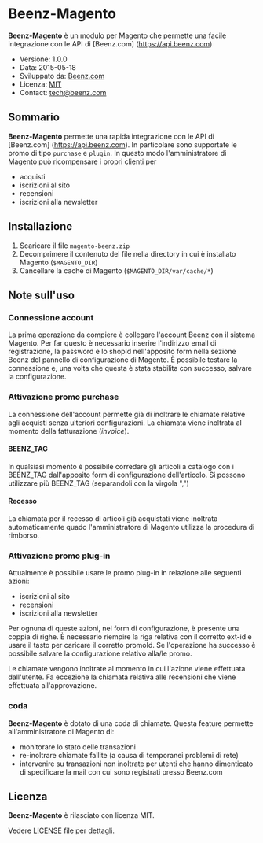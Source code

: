 # Beenz-Magento 

**Beenz-Magento** è un modulo per Magento che permette una facile integrazione con le API di [Beenz.com] (https://api.beenz.com)

* Versione: 1.0.0
* Data: 2015-05-18
* Sviluppato da: [Beenz.com](https://www.beenz.com/)
* Licenza: [MIT](http://opensource.org/licenses/MIT)
* Contact: [tech@beenz.com](mailto:tech@beenz.com)

## Sommario

**Beenz-Magento** permette una rapida integrazione con le API di [Beenz.com] (https://api.beenz.com).
In particolare sono supportate le promo di tipo ``purchase`` e ``plugin``. In questo modo l'amministratore di Magento può ricompensare i propri clienti per
 
* acquisti
* iscrizioni al sito
* recensioni
* iscrizioni alla newsletter


## Installazione

1. Scaricare il file `magento-beenz.zip`
2. Decomprimere il contenuto del file nella directory in cui è installato Magento (``$MAGENTO_DIR``)
3. Cancellare la cache di Magento (``$MAGENTO_DIR/var/cache/*``)


## Note sull'uso

### Connessione account

La prima operazione da compiere è collegare l'account Beenz con il sistema Magento. Per far questo è necessario inserire l'indirizzo email di registrazione, la password e lo shopId nell'apposito form nella sezione Beenz del pannello di configurazione di Magento.
È possibile testare la connessione e, una volta che questa è stata stabilita con successo, salvare la configurazione.
 
### Attivazione promo purchase

La connessione dell'account permette già di inoltrare le chiamate relative agli acquisti senza ulteriori configurazioni. La chiamata viene inoltrata al momento della fatturazione (*invoice*).


#### BEENZ_TAG

In qualsiasi momento è possibile corredare gli articoli a catalogo con i BEENZ_TAG dall'apposito form di configurazione dell'articolo. Si possono utilizzare più BEENZ_TAG (separandoli con la virgola ",")


#### Recesso

La chiamata per il recesso di articoli già acquistati viene inoltrata automaticamente quado l'amministratore di Magento utilizza la procedura di rimborso.


### Attivazione promo plug-in

Attualmente è possibile usare le promo plug-in in relazione alle seguenti azioni:

* iscrizioni al sito
* recensioni
* iscrizioni alla newsletter

Per ognuna di queste azioni, nel form di configurazione, è presente una coppia di righe. È necessario riempire la riga relativa con il corretto ext-id e usare il tasto per caricare il corretto promoId. Se l'operazione ha successo è possibile salvare la
configurazione relativo alla/le promo.

Le chiamate vengono inoltrate al momento in cui l'azione viene effettuata dall'utente. Fa eccezione la chiamata relativa alle recensioni che viene effettuata all'approvazione.


### coda 

**Beenz-Magento** è dotato di una coda di chiamate. Questa feature permette all'amministratore di Magento di:
 
 * monitorare lo stato delle transazioni
 * re-inoltrare chiamate fallite (a causa di temporanei problemi di rete)
 * intervenire su transazioni non inoltrate per utenti che hanno dimenticato di specificare la mail con cui sono registrati presso Beenz.com
 

## Licenza

**Beenz-Magento** è rilasciato con licenza MIT.

Vedere [LICENSE](LICENSE) file per dettagli.




